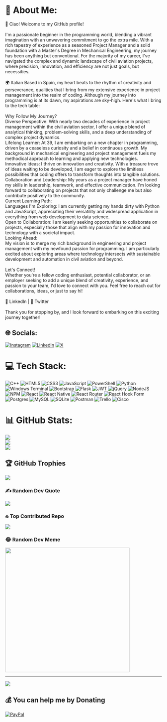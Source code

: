 # 💫 About Me:
👋 Ciao! Welcome to my GitHub profile!<br><br>I'm a passionate beginner in the programming world, blending a vibrant imagination with an unwavering commitment to go the extra mile. With a rich tapestry of experience as a seasoned Project Manager and a solid foundation with a Master's Degree in Mechanical Engineering, my journey has been anything but conventional. For the majority of my career, I've navigated the complex and dynamic landscape of civil aviation projects, where precision, innovation, and efficiency are not just goals, but necessities.<br><br>🌍 Italian Based in Spain, my heart beats to the rhythm of creativity and perseverance, qualities that I bring from my extensive experience in project management into the realm of coding. Although my journey into programming is at its dawn, my aspirations are sky-high. Here's what I bring to the tech table:<br><br>Why Follow My Journey?<br>Diverse Perspective: With nearly two decades of experience in project management within the civil aviation sector, I offer a unique blend of analytical thinking, problem-solving skills, and a deep understanding of complex project dynamics.<br>Lifelong Learner: At 39, I am embarking on a new chapter in programming, driven by a ceaseless curiosity and a belief in continuous growth. My background in mechanical engineering and project management fuels my methodical approach to learning and applying new technologies.<br>Innovative Ideas: I thrive on innovation and creativity. With a treasure trove of ideas waiting to be developed, I am eager to explore the limitless possibilities that coding offers to transform thoughts into tangible solutions.<br>Collaboration and Leadership: My years as a project manager have honed my skills in leadership, teamwork, and effective communication. I'm looking forward to collaborating on projects that not only challenge me but also contribute positively to the community.<br>Current Learning Path:<br>Languages I'm Exploring: I am currently getting my hands dirty with Python and JavaScript, appreciating their versatility and widespread application in everything from web development to data science.<br>Open to Collaboration: I am keenly seeking opportunities to collaborate on projects, especially those that align with my passion for innovation and technology with a societal impact.<br>Looking Ahead:<br>My vision is to merge my rich background in engineering and project management with my newfound passion for programming. I am particularly excited about exploring areas where technology intersects with sustainable development and automation in civil aviation and beyond.<br><br>Let's Connect!<br>Whether you're a fellow coding enthusiast, potential collaborator, or an employer seeking to add a unique blend of creativity, experience, and passion to your team, I'd love to connect with you. Feel free to reach out for collaborations, ideas, or just to say hi!<br><br>🔗 LinkedIn | 🔗 Twitter<br><br>Thank you for stopping by, and I look forward to embarking on this exciting journey together!


## 🌐 Socials:
[![Instagram](https://img.shields.io/badge/Instagram-%23E4405F.svg?logo=Instagram&logoColor=white)](https://instagram.com/jorgecasadob) [![LinkedIn](https://img.shields.io/badge/LinkedIn-%230077B5.svg?logo=linkedin&logoColor=white)](https://linkedin.com/in/giorgiocasado) [![X](https://img.shields.io/badge/X-black.svg?logo=X&logoColor=white)](https://x.com/jorgecasadob) 

# 💻 Tech Stack:
![C++](https://img.shields.io/badge/c++-%2300599C.svg?style=flat&logo=c%2B%2B&logoColor=white) ![HTML5](https://img.shields.io/badge/html5-%23E34F26.svg?style=flat&logo=html5&logoColor=white) ![CSS3](https://img.shields.io/badge/css3-%231572B6.svg?style=flat&logo=css3&logoColor=white) ![JavaScript](https://img.shields.io/badge/javascript-%23323330.svg?style=flat&logo=javascript&logoColor=%23F7DF1E) ![PowerShell](https://img.shields.io/badge/PowerShell-%235391FE.svg?style=flat&logo=powershell&logoColor=white) ![Python](https://img.shields.io/badge/python-3670A0?style=flat&logo=python&logoColor=ffdd54) ![Windows Terminal](https://img.shields.io/badge/Windows%20Terminal-%234D4D4D.svg?style=flat&logo=windows-terminal&logoColor=white) ![Bootstrap](https://img.shields.io/badge/bootstrap-%238511FA.svg?style=flat&logo=bootstrap&logoColor=white) ![Flask](https://img.shields.io/badge/flask-%23000.svg?style=flat&logo=flask&logoColor=white) ![JWT](https://img.shields.io/badge/JWT-black?style=flat&logo=JSON%20web%20tokens) ![jQuery](https://img.shields.io/badge/jquery-%230769AD.svg?style=flat&logo=jquery&logoColor=white) ![NodeJS](https://img.shields.io/badge/node.js-6DA55F?style=flat&logo=node.js&logoColor=white) ![NPM](https://img.shields.io/badge/NPM-%23CB3837.svg?style=flat&logo=npm&logoColor=white) ![React](https://img.shields.io/badge/react-%2320232a.svg?style=flat&logo=react&logoColor=%2361DAFB) ![React Native](https://img.shields.io/badge/react_native-%2320232a.svg?style=flat&logo=react&logoColor=%2361DAFB) ![React Router](https://img.shields.io/badge/React_Router-CA4245?style=flat&logo=react-router&logoColor=white) ![React Hook Form](https://img.shields.io/badge/React%20Hook%20Form-%23EC5990.svg?style=flat&logo=reacthookform&logoColor=white) ![Postgres](https://img.shields.io/badge/postgres-%23316192.svg?style=flat&logo=postgresql&logoColor=white) ![MySQL](https://img.shields.io/badge/mysql-%2300000f.svg?style=flat&logo=mysql&logoColor=white) ![SQLite](https://img.shields.io/badge/sqlite-%2307405e.svg?style=flat&logo=sqlite&logoColor=white) ![Postman](https://img.shields.io/badge/Postman-FF6C37?style=flat&logo=postman&logoColor=white) ![Trello](https://img.shields.io/badge/Trello-%23026AA7.svg?style=flat&logo=Trello&logoColor=white) ![Cisco](https://img.shields.io/badge/cisco-%23049fd9.svg?style=flat&logo=cisco&logoColor=black)
# 📊 GitHub Stats:
![](https://github-readme-stats.vercel.app/api?username=jorgecasadob&theme=dark&hide_border=true&include_all_commits=false&count_private=false)<br/>
![](https://github-readme-streak-stats.herokuapp.com/?user=jorgecasadob&theme=dark&hide_border=true)<br/>
![](https://github-readme-stats.vercel.app/api/top-langs/?username=jorgecasadob&theme=dark&hide_border=true&include_all_commits=false&count_private=false&layout=compact)

## 🏆 GitHub Trophies
![](https://github-profile-trophy.vercel.app/?username=jorgecasadob&theme=matrix&no-frame=true&no-bg=true&margin-w=4)

### ✍️ Random Dev Quote
![](https://quotes-github-readme.vercel.app/api?type=horizontal&theme=dark)

### 🔝 Top Contributed Repo
![](https://github-contributor-stats.vercel.app/api?username=jorgecasadob&limit=5&theme=dark&combine_all_yearly_contributions=true)

### 😂 Random Dev Meme
<img src='https://randommeme-five.vercel.app/' style="height: 400px;"/>

---
[![](https://visitcount.itsvg.in/api?id=jorgecasadob&icon=6&color=12)](https://visitcount.itsvg.in)

  ## 💰 You can help me by Donating
  [![PayPal](https://img.shields.io/badge/PayPal-00457C?style=for-the-badge&logo=paypal&logoColor=white)](https://paypal.me/paypal.me/jorgejcasadob) 

  
<!-- Proudly created with GPRM ( https://gprm.itsvg.in ) -->

